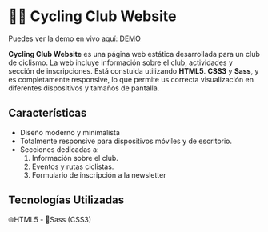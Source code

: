 # 🚴‍♀️ Cycling Club Website

Puedes ver la demo en vivo aquí: [DEMO](https://laurarguezf.github.io/cycling_club/)

**Cycling Club Website** es una página web estática desarrollada para un club de ciclismo. La web incluye información sobre el club, actividades y sección de inscripciones. Está constuida utilizando **HTML5**. **CSS3** y **Sass**, y es completamente responsive, lo que permite us correcta visualización en diferentes dispositivos y tamaños de pantalla.

## Características

- Diseño moderno y minimalista
- Totalmente responsive para dispositivos móviles y de escritorio.
- Secciones dedicadas a:
    1. Información sobre el club.
    2. Eventos y rutas ciclistas.
    3. Formulario de inscripción a la newsletter

## Tecnologías Utilizadas

🌐HTML5 - 🎨Sass (CSS3)
